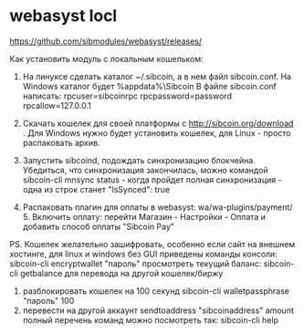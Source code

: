 # webasyst locl
https://github.com/sibmodules/webasyst/releases/

Как установить модуль с локальным кошельком:

1. На линуксе сделать каталог ~/.sibcoin, а в нем файл sibcoin.conf. На Windows каталог будет %appdata%\Sibcoin В файле sibcoin.conf написать: rpcuser=sibcoinrpc rpcpassword=password rpcallow=127.0.0.1 

2. Скачать кошелек для своей платформы с http://sibcoin.org/download . Для Windows нужно будет установить кошелек, для Linux - просто распаковать архив. 

3. Запустить sibcoind, подождать синхронизацию блокчейна. Убедиться, что синхронизация закончилась, можно командой sibcoin-cli mnsync status - когда пройдет полная синхронизация - одна из строк станет "IsSynced": true 

4. Распаковать плагин для оплаты в webasyst: wa/wa-plugins/payment/ 5. Включить оплату: перейти Магазин - Настройки - Оплата и добавить способ оплаты "Sibcoin Pay" 

PS. Кошелек желательно зашифровать, особенно если сайт на внешнем хостинге, для linux и windows без GUI приведены команды консоли: sibcoin-cli encryptwallet "пароль" просмотреть текущий баланс: sibcoin-cli getbalance для перевода на другой кошелек/биржу  
1. разблокировать кошелек на 100 секунд sibcoin-cli walletpassphrase "пароль" 100 
2. перевести на другой аккаунт sendtoaddress "sibcoinaddress" amount полный перечень команд можно посмотреть так: sibcoin-cli help
